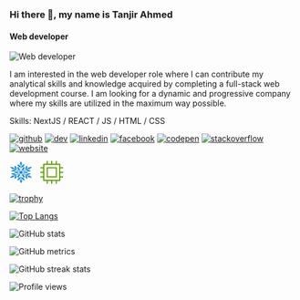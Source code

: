 ### Hi there 👋, my name is Tanjir Ahmed
#### Web developer
![Web developer](https://i.ibb.co/JpwBLHp/Neutral-Creative-Professional-Linked-In-Article-Cover-Image.png)

I am interested in the web developer role where I can contribute my analytical skills and knowledge acquired
by completing a full-stack web development course. I am looking for a dynamic and progressive company
where my skills are utilized in the maximum way possible.

Skills: NextJS / REACT / JS / HTML / CSS



[<img src='https://cdn.jsdelivr.net/npm/simple-icons@3.0.1/icons/github.svg' alt='github' height='40'>](https://github.com/ahmdshuvo)  [<img src='https://cdn.jsdelivr.net/npm/simple-icons@3.0.1/icons/dev-dot-to.svg' alt='dev' height='40'>](https://dev.to/tanjir_ahmed)  [<img src='https://cdn.jsdelivr.net/npm/simple-icons@3.0.1/icons/linkedin.svg' alt='linkedin' height='40'>](https://www.linkedin.com/in/tanjir-ahmd/)  [<img src='https://cdn.jsdelivr.net/npm/simple-icons@3.0.1/icons/facebook.svg' alt='facebook' height='40'>](https://www.facebook.com/profile.php?id=100067531152907)  [<img src='https://cdn.jsdelivr.net/npm/simple-icons@3.0.1/icons/codepen.svg' alt='codepen' height='40'>](https://codepen.io/ahmdshuvo)  [<img src='https://cdn.jsdelivr.net/npm/simple-icons@3.0.1/icons/stackoverflow.svg' alt='stackoverflow' height='40'>](https://stackoverflow.com/users/16831291/ahmed-shuvo)  [<img src='https://cdn.jsdelivr.net/npm/simple-icons@3.0.1/icons/icloud.svg' alt='website' height='40'>](https://ahmdshuvo.github.io/portfolio/)  

<a href='https://archiveprogram.github.com/'><img src='https://raw.githubusercontent.com/acervenky/animated-github-badges/master/assets/acbadge.gif' width='40' height='40'></a> <a href='https://docs.github.com/en/developers'><img src='https://raw.githubusercontent.com/acervenky/animated-github-badges/master/assets/devbadge.gif' width='40' height='40'></a> 

[![trophy](https://github-profile-trophy.vercel.app/?username=ahmdshuvo)](https://github.com/ryo-ma/github-profile-trophy)

[![Top Langs](https://github-readme-stats.vercel.app/api/top-langs/?username=ahmdshuvo)](https://github.com/anuraghazra/github-readme-stats)

![GitHub stats](https://github-readme-stats.vercel.app/api?username=ahmdshuvo&show_icons=true)  

![GitHub metrics](https://metrics.lecoq.io/ahmdshuvo)  

![GitHub streak stats](https://streak-stats.demolab.com/?user=ahmdshuvo)  

![Profile views](https://gpvc.arturio.dev/ahmdshuvo)  
